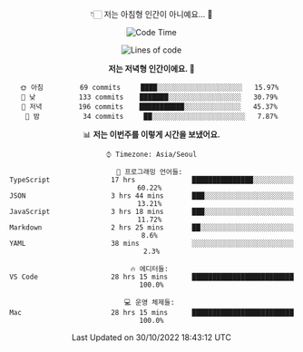 <div align='center'>
 
👇🏻 저는 아침형 인간이 아니예요... 🙊
 
<!--START_SECTION:waka-->
![Code Time](http://img.shields.io/badge/Code%20Time-2%2C022%20hrs%202%20mins-blue)

![Lines of code](https://img.shields.io/badge/%EC%A0%80%EB%8A%94%20%EC%97%AC%ED%83%9C%EA%B9%8C%EC%A7%80%20-300%20Thousand%20%EC%A4%84%EC%9D%98%20%EC%BD%94%EB%93%9C%EB%A5%BC%20%EC%9E%91%EC%84%B1%ED%96%88%EC%96%B4%EC%9A%94.-blue)

**저는 저녁형 인간이에요. 🦉** 

```text
🌞 아침         69 commits     ████░░░░░░░░░░░░░░░░░░░░░   15.97% 
🌆 낮　         133 commits    ███████░░░░░░░░░░░░░░░░░░   30.79% 
🌃 저녁         196 commits    ███████████░░░░░░░░░░░░░░   45.37% 
🌙 밤　         34 commits     ██░░░░░░░░░░░░░░░░░░░░░░░   7.87%

```


📊 **저는 이번주를 이렇게 시간을 보냈어요.** 

```text
⌚︎ Timezone: Asia/Seoul

💬 프로그래밍 언어들: 
TypeScript               17 hrs              ███████████████░░░░░░░░░░   60.22% 
JSON                     3 hrs 44 mins       ███░░░░░░░░░░░░░░░░░░░░░░   13.21% 
JavaScript               3 hrs 18 mins       ███░░░░░░░░░░░░░░░░░░░░░░   11.72% 
Markdown                 2 hrs 25 mins       ██░░░░░░░░░░░░░░░░░░░░░░░   8.6% 
YAML                     38 mins             ░░░░░░░░░░░░░░░░░░░░░░░░░   2.3%

🔥 에디터들: 
VS Code                  28 hrs 15 mins      █████████████████████████   100.0%

💻 운영 체제들: 
Mac                      28 hrs 15 mins      █████████████████████████   100.0%

```


 Last Updated on 30/10/2022 18:43:12 UTC
<!--END_SECTION:waka-->
 </div>
<!---
Emewjin/Emewjin is a ✨ special ✨ repository because its `README.md` (this file) appears on your GitHub profile.
You can click the Preview link to take a look at your changes.
--->
